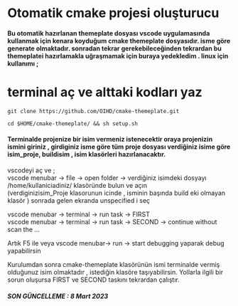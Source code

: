 # Otomatik cmake projesi oluşturucu
#### Bu otomatik hazırlanan themeplate dosyası vscode uygulamasında kullanmak için kenara koyduğum cmake themeplate dosyasıdır. isme göre generate olmaktadır. sonradan tekrar gerekebileceğinden tekrardan bu themeplatei hazırlamakla uğraşmamak için buraya yedekledim . linux için kullanımı ;

# terminal aç ve alttaki kodları yaz   

`git clone https://github.com/OIHD/cmake-themeplate.git   `

`cd $HOME/cmake-themeplate/ && sh setup.sh`   

#### Terminalde projenize bir isim vermeniz istenecektir oraya projenizin ismini giriniz , girdiginiz isme göre tüm proje dosyası verdiğiniz isime göre isim_proje, buildisim , isim klasörleri hazırlanacaktır.

vscodeyi aç ve ;   
vscode menubar -> file -> open folder -> verdiğiniz isimdeki dosyayı /home/kullaniciadiniz/ klasöründe bulun ve açın   
(verdiginizisim_Proje klasorunun icinde , isminin başında build eki olmayan klasör ) sonrada gelen ekranda unspecified i seç      

vscode menubar -> terminal -> run task -> FIRST   
vscode menubar -> terminal -> run task -> SECOND -> continue without scan the ...   

Artık F5 ile veya
vscode menubar-> run -> start debugging
yaparak debug yapabilirsin

Kurulumdan sonra cmake-themeplate klasörünün ismi terminalde vermiş olduğunuz isim olmaktadır , istediğin klasöre taşıyabilirsin. Yollarla ilgili bir sorun oluşursa FIRST ve SECOND taskını tekrardan çalıştır.

##### SON GÜNCELLEME : 8 Mart 2023
